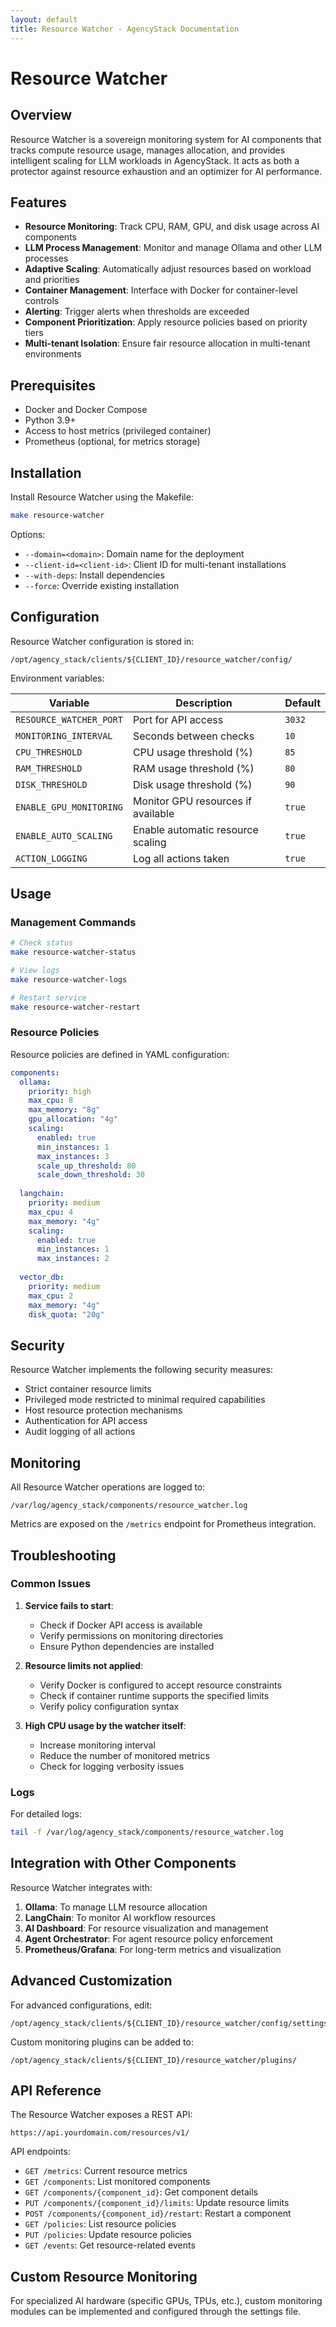 ```yaml
---
layout: default
title: Resource Watcher - AgencyStack Documentation
---
```


# Resource Watcher

## Overview

Resource Watcher is a sovereign monitoring system for AI components that tracks compute resource usage, manages allocation, and provides intelligent scaling for LLM workloads in AgencyStack. It acts as both a protector against resource exhaustion and an optimizer for AI performance.

## Features

- **Resource Monitoring**: Track CPU, RAM, GPU, and disk usage across AI components
- **LLM Process Management**: Monitor and manage Ollama and other LLM processes
- **Adaptive Scaling**: Automatically adjust resources based on workload and priorities
- **Container Management**: Interface with Docker for container-level controls
- **Alerting**: Trigger alerts when thresholds are exceeded
- **Component Prioritization**: Apply resource policies based on priority tiers
- **Multi-tenant Isolation**: Ensure fair resource allocation in multi-tenant environments

## Prerequisites

- Docker and Docker Compose
- Python 3.9+
- Access to host metrics (privileged container)
- Prometheus (optional, for metrics storage)

## Installation

Install Resource Watcher using the Makefile:

```bash
make resource-watcher
```

Options:

- `--domain=<domain>`: Domain name for the deployment
- `--client-id=<client-id>`: Client ID for multi-tenant installations
- `--with-deps`: Install dependencies
- `--force`: Override existing installation

## Configuration

Resource Watcher configuration is stored in:

```
/opt/agency_stack/clients/${CLIENT_ID}/resource_watcher/config/
```

Environment variables:

| Variable | Description | Default |
|----------|-------------|---------|
| `RESOURCE_WATCHER_PORT` | Port for API access | `3032` |
| `MONITORING_INTERVAL` | Seconds between checks | `10` |
| `CPU_THRESHOLD` | CPU usage threshold (%) | `85` |
| `RAM_THRESHOLD` | RAM usage threshold (%) | `80` |
| `DISK_THRESHOLD` | Disk usage threshold (%) | `90` |
| `ENABLE_GPU_MONITORING` | Monitor GPU resources if available | `true` |
| `ENABLE_AUTO_SCALING` | Enable automatic resource scaling | `true` |
| `ACTION_LOGGING` | Log all actions taken | `true` |

## Usage

### Management Commands

```bash
# Check status
make resource-watcher-status

# View logs
make resource-watcher-logs

# Restart service
make resource-watcher-restart
```

### Resource Policies

Resource policies are defined in YAML configuration:

```yaml
components:
  ollama:
    priority: high
    max_cpu: 8
    max_memory: "8g"
    gpu_allocation: "4g"
    scaling:
      enabled: true
      min_instances: 1
      max_instances: 3
      scale_up_threshold: 80
      scale_down_threshold: 30
  
  langchain:
    priority: medium
    max_cpu: 4
    max_memory: "4g"
    scaling:
      enabled: true
      min_instances: 1
      max_instances: 2
  
  vector_db:
    priority: medium
    max_cpu: 2
    max_memory: "4g"
    disk_quota: "20g"
```

## Security

Resource Watcher implements the following security measures:

- Strict container resource limits
- Privileged mode restricted to minimal required capabilities
- Host resource protection mechanisms
- Authentication for API access
- Audit logging of all actions

## Monitoring

All Resource Watcher operations are logged to:

```
/var/log/agency_stack/components/resource_watcher.log
```

Metrics are exposed on the `/metrics` endpoint for Prometheus integration.

## Troubleshooting

### Common Issues

1. **Service fails to start**:
   - Check if Docker API access is available
   - Verify permissions on monitoring directories
   - Ensure Python dependencies are installed

2. **Resource limits not applied**:
   - Verify Docker is configured to accept resource constraints
   - Check if container runtime supports the specified limits
   - Verify policy configuration syntax

3. **High CPU usage by the watcher itself**:
   - Increase monitoring interval
   - Reduce the number of monitored metrics
   - Check for logging verbosity issues

### Logs

For detailed logs:

```bash
tail -f /var/log/agency_stack/components/resource_watcher.log
```

## Integration with Other Components

Resource Watcher integrates with:

1. **Ollama**: To manage LLM resource allocation
2. **LangChain**: To monitor AI workflow resources
3. **AI Dashboard**: For resource visualization and management
4. **Agent Orchestrator**: For agent resource policy enforcement
5. **Prometheus/Grafana**: For long-term metrics and visualization

## Advanced Customization

For advanced configurations, edit:

```
/opt/agency_stack/clients/${CLIENT_ID}/resource_watcher/config/settings.json
```

Custom monitoring plugins can be added to:

```
/opt/agency_stack/clients/${CLIENT_ID}/resource_watcher/plugins/
```

## API Reference

The Resource Watcher exposes a REST API:

```
https://api.yourdomain.com/resources/v1/
```

API endpoints:

- `GET /metrics`: Current resource metrics
- `GET /components`: List monitored components
- `GET /components/{component_id}`: Get component details
- `PUT /components/{component_id}/limits`: Update resource limits
- `POST /components/{component_id}/restart`: Restart a component
- `GET /policies`: List resource policies
- `PUT /policies`: Update resource policies
- `GET /events`: Get resource-related events

## Custom Resource Monitoring

For specialized AI hardware (specific GPUs, TPUs, etc.), custom monitoring modules can be implemented and configured through the settings file.
